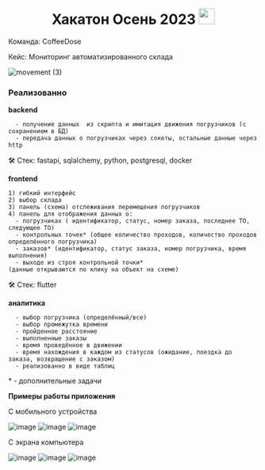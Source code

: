 <h1 align="center">Хакатон Осень 2023<a href="https://daniilshat.ru/" target="_blank"></a> 
<img src="https://github.com/blackcater/blackcater/raw/main/images/Hi.gif" height="32"/></h1>
Команда: CoffeeDose

Кейс: Мониторинг автоматизированного склада

![movement (3)](https://github.com/NastyaZiss/hack_2023/assets/88962864/1ef5b869-ff17-4643-b2a3-13ec1ca2f0e3)

<h3 align="left">Реализованно<a href="https://daniilshat.ru/" target="_blank"></a></h3>

<b>backend</b>
```
  - получение данных  из скрипта и имитация движения погрузчиков (с сохранением в БД)
  - передача данных о погрузчиках через сокеты, остальные данные через http
```

:hammer_and_wrench: Стек:  fastapi, sqlalchemy, python, postgresql, docker

<b>frontend</b>
```
1) гибкий интерфейс
2) выбор склада
3) панель (схема) отслеживания перемещения погрузчиков
4) панель для отображения данных о:
  - погрузчиках ( идентификатор, статус, номер заказа, последнее ТО, следующее ТО)
  - контрольных точек* (общее количество проходов, количество проходов определённого погрузчика)
  - заказов* (идентификатор, статус заказа, номер погрузчика, время выполнения)
  - выходе из строя контрольной точки*
(данные открываются по клику на объект на схеме)
```

:hammer_and_wrench: Стек: flutter

<b>аналитика</b>
```
  - выбор погрузчика (определённый/все)
  - выбор промежутка времени
  - пройденное расстояние
  - выполненные заказы
  - время проведённое в движении
  - время нахождения в каждом из статусов (ожидание, поездка до заказа, возвращение с заказом)
  - реализованно в виде таблиц
```

\* - дополнительные задачи


<b>Примеры работы приложения</b>

С мобильного устройства

![image](https://github.com/NastyaZiss/hack_2023/assets/96202686/520b4c53-42ba-4831-8df9-4d44d159ae4a)
![image](https://github.com/NastyaZiss/hack_2023/assets/96202686/60394185-ec26-4e70-b2b0-c397695ce207)
![image](https://github.com/NastyaZiss/hack_2023/assets/96202686/7bdd7808-72ab-430b-a5a8-402a9b76269b)

С экрана компьютера

![image](https://github.com/NastyaZiss/hack_2023/assets/96202686/3ab01afa-5eb2-44a4-90df-523d1e9b06c9)
![image](https://github.com/NastyaZiss/hack_2023/assets/96202686/535e8158-74f7-41f5-b146-6d446fc5b2d6)
![image](https://github.com/NastyaZiss/hack_2023/assets/96202686/a145e193-c435-429f-bb90-6a6e4f452024)





